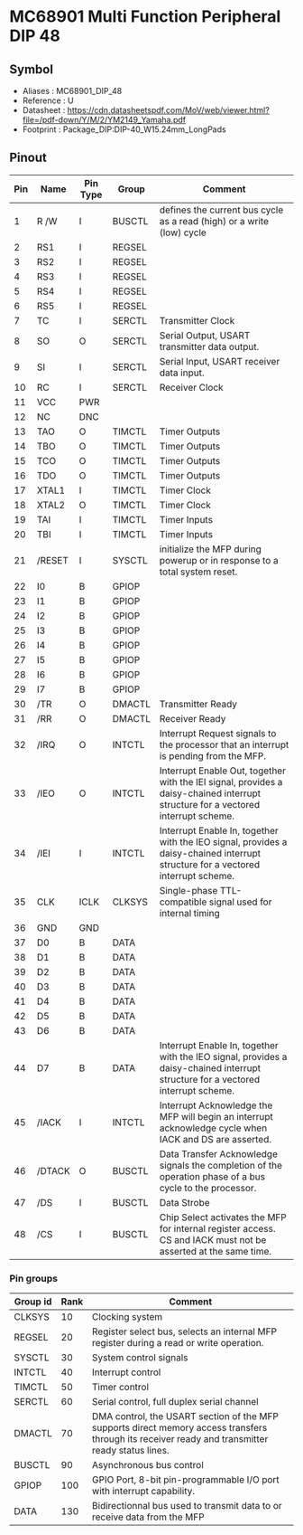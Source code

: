 # MC68901 Multi Function Peripheral DIP 48


## Symbol

* Aliases : MC68901_DIP_48
* Reference : U
* Datasheet : https://cdn.datasheetspdf.com/MoV/web/viewer.html?file=/pdf-down/Y/M/2/YM2149_Yamaha.pdf
* Footprint : Package_DIP:DIP-40_W15.24mm_LongPads


## Pinout

|Pin|Name|Pin Type|Group|Comment|
|---|---|---|---|---|
|1|R /W|I|BUSCTL|defines the current bus cycle as a read (high) or a write (low) cycle|
|2|RS1|I|REGSEL||
|3|RS2|I|REGSEL||
|4|RS3|I|REGSEL||
|5|RS4|I|REGSEL||
|6|RS5|I|REGSEL||
|7|TC|I|SERCTL|Transmitter Clock|
|8|SO|O|SERCTL|Serial Output, USART transmitter data output.|
|9|SI|I|SERCTL|Serial Input, USART receiver data input.|
|10|RC|I|SERCTL|Receiver Clock|
|11|VCC|PWR|||
|12|NC|DNC|||
|13|TAO|O|TIMCTL|Timer Outputs|
|14|TBO|O|TIMCTL|Timer Outputs|
|15|TCO|O|TIMCTL|Timer Outputs|
|16|TDO|O|TIMCTL|Timer Outputs|
|17|XTAL1|I|TIMCTL|Timer Clock|
|18|XTAL2|O|TIMCTL|Timer Clock|
|19|TAI|I|TIMCTL|Timer Inputs|
|20|TBI|I|TIMCTL|Timer Inputs|
|21|/RESET|I|SYSCTL|initialize the MFP during powerup or in response to a total system reset.|
|22|I0|B|GPIOP||
|23|I1|B|GPIOP||
|24|I2|B|GPIOP||
|25|I3|B|GPIOP||
|26|I4|B|GPIOP||
|27|I5|B|GPIOP||
|28|I6|B|GPIOP||
|29|I7|B|GPIOP||
|30|/TR|O|DMACTL|Transmitter Ready|
|31|/RR|O|DMACTL|Receiver Ready|
|32|/IRQ|O|INTCTL|Interrupt Request signals to the processor that an interrupt is pending from the MFP.|
|33|/IEO|O|INTCTL|Interrupt Enable Out, together with the IEI signal, provides a daisy-chained interrupt structure for a vectored interrupt scheme.|
|34|/IEI|I|INTCTL|Interrupt Enable In, together with the IEO signal, provides a daisy-chained interrupt structure for a vectored interrupt scheme.|
|35|CLK|ICLK|CLKSYS|Single-phase TTL-compatible signal used for internal timing|
|36|GND|GND|||
|37|D0|B|DATA||
|38|D1|B|DATA||
|39|D2|B|DATA||
|40|D3|B|DATA||
|41|D4|B|DATA||
|42|D5|B|DATA||
|43|D6|B|DATA||
|44|D7|B|DATA|Interrupt Enable In, together with the IEO signal, provides a daisy-chained interrupt structure for a vectored interrupt scheme.|
|45|/IACK|I|INTCTL|Interrupt Acknowledge the MFP will begin an interrupt acknowledge cycle when IACK and DS are asserted.|
|46|/DTACK|O|BUSCTL|Data Transfer Acknowledge signals the completion of the operation phase of a bus cycle to the processor.|
|47|/DS|I|BUSCTL|Data Strobe |
|48|/CS|I|BUSCTL|Chip Select activates the MFP for internal register access. CS and IACK must not be asserted at the same time.|

### Pin groups

|Group id|Rank|Comment|
|---|---|---|
|CLKSYS|10|Clocking system|
|REGSEL|20|Register select bus, selects an internal MFP register during a read or write operation.|
|SYSCTL|30|System control signals|
|INTCTL|40|Interrupt control|
|TIMCTL|50|Timer control|
|SERCTL|60|Serial control, full duplex serial channel|
|DMACTL|70|DMA control, the USART section of the MFP supports direct memory access transfers through its receiver ready and transmitter ready status lines.|
|BUSCTL|90|Asynchronous bus control|
|GPIOP|100|GPIO Port, 8-bit pin-programmable I/O port with interrupt capability.|
|DATA|130|Bidirectionnal bus used to transmit data to or receive data from the MFP|
